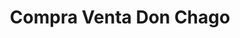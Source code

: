 ---
title: "Compra Venta Don Chago"
url: /santo-domingo-oeste/compra-venta-don-chago/
shop: caridad
---